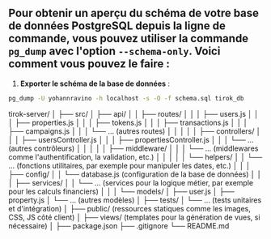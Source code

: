 

## Pour obtenir un aperçu du schéma de votre base de données PostgreSQL depuis la ligne de commande, vous pouvez utiliser la commande `pg_dump` avec l'option `--schema-only`. Voici comment vous pouvez le faire :

1. **Exporter le schéma de la base de données** :
```bash
pg_dump -U yohannravino -h localhost -s -O -f schema.sql tirok_db
```


tirok-server/
│
├── src/
│   ├── api/
│   │   ├── routes/
│   │   │   ├── users.js
│   │   │   ├── properties.js
│   │   │   ├── tokens.js
│   │   │   ├── transactions.js
│   │   │   ├── campaigns.js
│   │   │   └── ... (autres routes)
│   │   │
│   │   ├── controllers/
│   │   │   ├── usersController.js
│   │   │   ├── propertiesController.js
│   │   │   └── ... (autres contrôleurs)
│   │   │
│   │   ├── middleware/
│   │   │   └── ... (middlewares comme l'authentification, la validation, etc.)
│   │   │
│   │   └── helpers/
│   │       └── ... (fonctions utilitaires, par exemple pour manipuler les dates, etc.)
│   │
│   ├── config/
│   │   └── database.js (configuration de la base de données)
│   │
│   ├── services/
│   │   └── ... (services pour la logique métier, par exemple pour les calculs financiers)
│   │
│   └── models/
│       ├── user.js
│       ├── property.js
│       └── ... (autres modèles)
│
├── tests/
│   └── ... (tests unitaires et d'intégration)
│
├── public/ (ressources statiques comme les images, CSS, JS côté client)
│
├── views/ (templates pour la génération de vues, si nécessaire)
│
├── package.json
├── .gitignore
└── README.md
